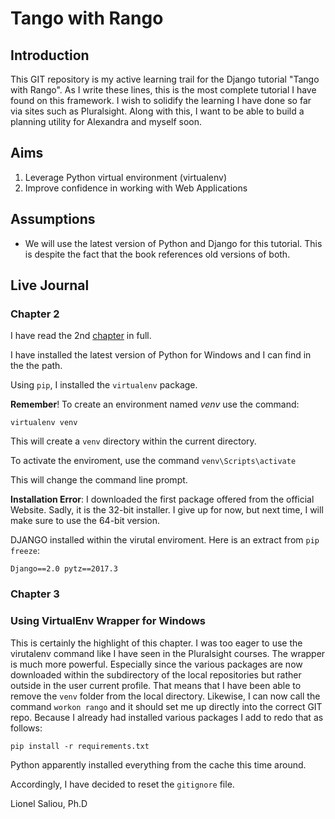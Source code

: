 # Tango with Rango

## Introduction

This GIT repository is my active learning trail for the Django tutorial "Tango with Rango". 
As I write these lines, this is the most complete tutorial I have found on this framework. 
I wish to solidify the learning I have done so far via sites such as Pluralsight. 
Along with this, I want to be able to build a planning utility for Alexandra and myself
soon.

## Aims

1. Leverage Python virtual environment (virtualenv)
2. Improve confidence in working with Web Applications

## Assumptions

- We will use the latest version of Python and Django for this tutorial. 
This is despite the fact that the book references old versions of both.

## Live Journal

### Chapter 2

I have read the 2nd [chapter](http://www.tangowithdjango.com/book17/chapters/overview.html "Overview" ) in full.

I have installed the latest version of Python for Windows and I can find in the the path.

Using `pip`, I installed the `virtualenv` package.

__Remember__! To create an environment named *venv* use the command:

``virtualenv venv``

This will create a `venv` directory within the current directory.

To activate the enviroment, use the command ``venv\Scripts\activate``

This will change the command line prompt.

__Installation Error__: I downloaded the first package offered from the official Website. Sadly, it is the 32-bit installer. I give up for now, but next time, I will make sure to use the 64-bit version. 

DJANGO installed within the virutal enviroment. Here is an extract from ``pip freeze``:

``
Django==2.0
pytz==2017.3
``

### Chapter 3 ###

### Using VirtualEnv Wrapper for Windows ###

This is certainly the highlight of this chapter. 
I was too eager to use the virutalenv command like I have seen in the Pluralsight courses. 
The wrapper is much more powerful. 
Especially since the various packages are now downloaded within the subdirectory of the local repositories but rather outside in the user current profile. 
That means that I have been able to remove the ``venv`` folder from the local directory.
Likewise, I can now call the command ``workon rango`` and it should set me
up directly into the correct GIT repo. 
Because I already had installed various packages I add to redo that as follows:

``
pip install -r requirements.txt
``

Python apparently installed everything from the cache this time around.

Accordingly, I have decided to reset the `gitignore` file.

   Lionel Saliou, Ph.D
